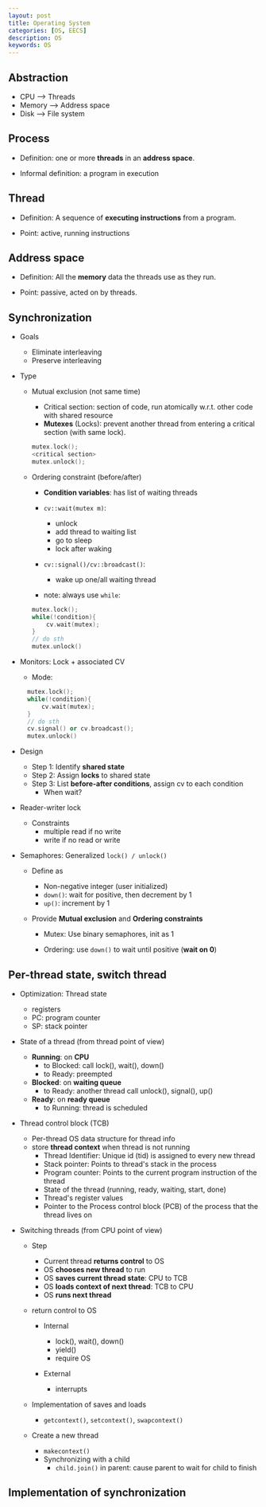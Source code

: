 ```yaml
---
layout: post
title: Operating System
categories: [OS, EECS]
description: OS
keywords: OS
---
```


## Abstraction

- CPU --> Threads
- Memory --> Address space
- Disk --> File system

## Process

- Definition: one or more **threads** in an **address space**.

- Informal definition: a program in execution

## Thread

- Definition: A sequence of **executing instructions** from a program.

- Point: active, running instructions

## Address space

- Definition: All the **memory** data the threads use as they run.

- Point: passive, acted on by threads.

## Synchronization

- Goals
  - Eliminate interleaving
  - Preserve interleaving

- Type
  - Mutual exclusion (not same time)
    - Critical section: section of code, run atomically w.r.t. other code with shared resource
    - **Mutexes** (Locks): prevent another thread from entering a critical section (with same lock).

    ```c++
    mutex.lock();
    <critical section>
    mutex.unlock();
    ```

  - Ordering constraint (before/after)
    - **Condition variables**: has list of waiting threads
    - `cv::wait(mutex m)`: 
      - unlock
      - add thread to waiting list
      - go to sleep
      - lock after waking

    - `cv::signal()/cv::broadcast()`:
      - wake up one/all waiting thread
    - note: always use `while`:

    ```c++
    mutex.lock();
    while(!condition){
        cv.wait(mutex);
    }
    // do sth
    mutex.unlock()
    ```

- Monitors: Lock + associated CV
  - Mode:

  ```c++
    mutex.lock();
    while(!condition){
        cv.wait(mutex);
    }
    // do sth
    cv.signal() or cv.broadcast();
    mutex.unlock()
  ```

- Design
  - Step 1: Identify **shared state**
  - Step 2: Assign **locks** to shared state
  - Step 3: List **before-after conditions**, assign cv to each condition
    - When wait?

- Reader-writer lock
  - Constraints
    - multiple read if no write
    - write if no read or write

- Semaphores: Generalized `lock() / unlock()`
  - Define as
    - Non-negative integer (user initialized)
    - `down()`: wait for positive, then decrement by 1
    - `up()`: increment by 1

  - Provide **Mutual exclusion** and **Ordering constraints**
    - Mutex: Use binary semaphores, init as 1

    - Ordering: use `down()` to wait until positive (**wait on 0**)

## Per-thread state, switch thread

- Optimization: Thread state
  - registers
  - PC: program counter
  - SP: stack pointer

- State of a thread (from thread point of view)
  - **Running**: on **CPU**
    - to Blocked: call lock(), wait(), down()
    - to Ready: preempted
  - **Blocked**: on **waiting queue**
    - to Ready: another thread call unlock(), signal(), up()
  - **Ready**: on **ready queue**
    - to Running: thread is scheduled

- Thread control block (TCB)
  - Per-thread OS data structure for thread info
  - store **thread context** when thread is not running
    - Thread Identifier: Unique id (tid) is assigned to every new thread
    - Stack pointer: Points to thread's stack in the process
    - Program counter: Points to the current program instruction of the thread
    - State of the thread (running, ready, waiting, start, done)
    - Thread's register values
    - Pointer to the Process control block (PCB) of the process that the thread lives on

- Switching threads (from CPU point of view)
  - Step
    - Current thread **returns control** to OS
    - OS **chooses new thread** to run
    - OS **saves current thread state**: CPU to TCB
    - OS **loads context of next thread**: TCB to CPU
    - OS **runs next thread**

  - return control to OS
    - Internal
      - lock(), wait(), down()
      - yield()
      - require OS

    - External
      - interrupts
  - Implementation of saves and loads
    - `getcontext()`, `setcontext()`, `swapcontext()`

  - Create a new thread
    - `makecontext()`
    - Synchronizing with a child
      - `child.join()` in parent: cause parent to wait for child to finish


## Implementation of synchronization